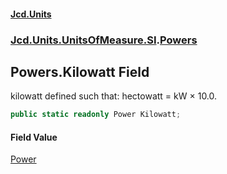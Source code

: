 #### [Jcd.Units](index 'index')
### [Jcd.Units.UnitsOfMeasure.SI](Jcd.Units.UnitsOfMeasure.SI 'Jcd.Units.UnitsOfMeasure.SI').[Powers](Powers 'Jcd.Units.UnitsOfMeasure.SI.Powers')

## Powers.Kilowatt Field

kilowatt defined such that: hectowatt = kW × 10.0.

```csharp
public static readonly Power Kilowatt;
```

#### Field Value
[Power](Power 'Jcd.Units.UnitTypes.Power')